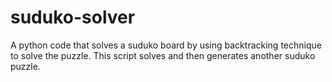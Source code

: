 # suduko-solver
A python code that solves a suduko board by using backtracking technique to solve the puzzle. 
This script solves and then generates another suduko puzzle. 
